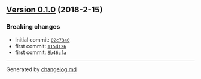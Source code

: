 ## [Version 0.1.0](https://github.com/blackmirror1980/flavor-scss/releases/tag/v0.1.0) (2018-2-15)

### Breaking changes

- Initial commit: [`02c73a0`](https://github.com/blackmirror1980/flavor-scss/commit/02c73a0)
- first commit: [`115d126`](https://github.com/blackmirror1980/flavor-scss/commit/115d126)
- first commit: [`8b46cfa`](https://github.com/blackmirror1980/flavor-scss/commit/8b46cfa)

---

Generated by [changelog.md](https://github.com/egoist/changelog.md)
